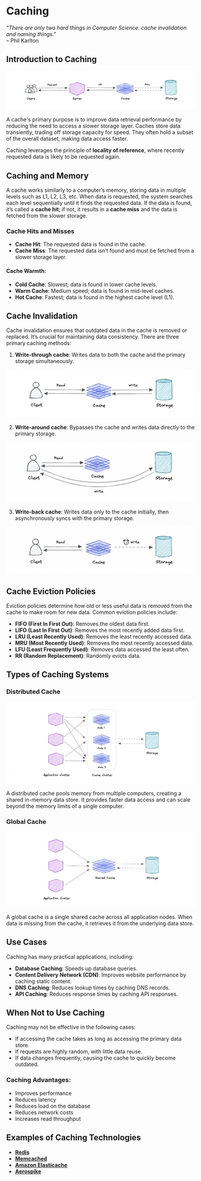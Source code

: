 # Caching

_"There are only two hard things in Computer Science: cache invalidation and naming things."_  
– Phil Karlton

## Introduction to Caching
![CachingIntro](caching.png)

A cache's primary purpose is to improve data retrieval performance by reducing the need to access a slower storage layer. Caches store data transiently, trading off storage capacity for speed. They often hold a subset of the overall dataset, making data access faster.

Caching leverages the principle of **locality of reference**, where recently requested data is likely to be requested again.

## Caching and Memory

A cache works similarly to a computer’s memory, storing data in multiple levels such as L1, L2, L3, etc. When data is requested, the system searches each level sequentially until it finds the requested data. If the data is found, it’s called a **cache hit**; if not, it results in a **cache miss** and the data is fetched from the slower storage.

### Cache Hits and Misses

- **Cache Hit**: The requested data is found in the cache.
- **Cache Miss**: The requested data isn’t found and must be fetched from a slower storage layer.

#### Cache Warmth:
- **Cold Cache**: Slowest; data is found in lower cache levels.
- **Warm Cache**: Medium speed; data is found in mid-level caches.
- **Hot Cache**: Fastest; data is found in the highest cache level (L1).

## Cache Invalidation

Cache invalidation ensures that outdated data in the cache is removed or replaced. It’s crucial for maintaining data consistency. There are three primary caching methods:

1. **Write-through cache**: Writes data to both the cache and the primary storage simultaneously.
   
  ![CachingIntro](write-through-cache.png)

2. **Write-around cache**: Bypasses the cache and writes data directly to the primary storage.
   
  ![CachingIntro](write-around-cache.png)

3. **Write-back cache**: Writes data only to the cache initially, then asynchronously syncs with the primary storage.
   
  ![CachingIntro](write-back-cache.png)

## Cache Eviction Policies

Eviction policies determine how old or less useful data is removed from the cache to make room for new data. Common eviction policies include:
- **FIFO (First In First Out)**: Removes the oldest data first.
- **LIFO (Last In First Out)**: Removes the most recently added data first.
- **LRU (Least Recently Used)**: Removes the least recently accessed data.
- **MRU (Most Recently Used)**: Removes the most recently accessed data.
- **LFU (Least Frequently Used)**: Removes data accessed the least often.
- **RR (Random Replacement)**: Randomly evicts data.

## Types of Caching Systems

### Distributed Cache

![CachingIntro](distributed-cache.png)

A distributed cache pools memory from multiple computers, creating a shared in-memory data store. It provides faster data access and can scale beyond the memory limits of a single computer.

### Global Cache

![CachingIntro](global-cache.png)

A global cache is a single shared cache across all application nodes. When data is missing from the cache, it retrieves it from the underlying data store.

## Use Cases

Caching has many practical applications, including:
- **Database Caching**: Speeds up database queries.
- **Content Delivery Network (CDN)**: Improves website performance by caching static content.
- **DNS Caching**: Reduces lookup times by caching DNS records.
- **API Caching**: Reduces response times by caching API responses.

## When Not to Use Caching

Caching may not be effective in the following cases:
- If accessing the cache takes as long as accessing the primary data store.
- If requests are highly random, with little data reuse.
- If data changes frequently, causing the cache to quickly become outdated.

### Caching Advantages:
- Improves performance
- Reduces latency
- Reduces load on the database
- Reduces network costs
- Increases read throughput

## Examples of Caching Technologies
- [**Redis**](https://github.com/redis)
- [**Memcached**](https://github.com/memcached)
- [**Amazon Elasticache**](https://github.com/awsdocs/amazon-elasticache-docs)
- [**Aerospike**](https://github.com/aerospike)
